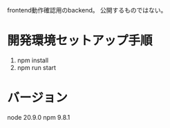 frontend動作確認用のbackend。
公開するものではない。

# 開発環境セットアップ手順
1. npm install
2. npm run start

# バージョン
node 20.9.0
npm 9.8.1
